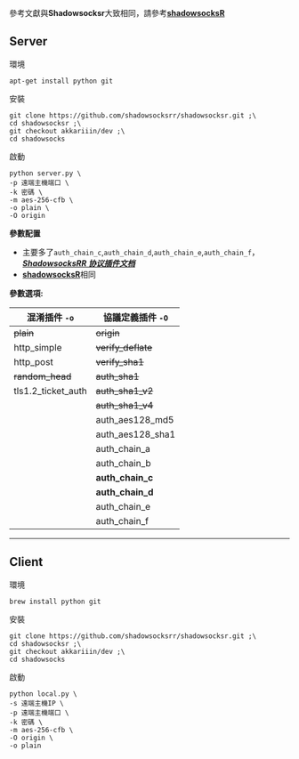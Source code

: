 參考文獻與**Shadowsocksr**大致相同，請參考[**shadowsocksR**](/mWSzLuMWRGyGDLnsXGgITg)

## Server
環境
```
apt-get install python git
```

安裝
```
git clone https://github.com/shadowsocksrr/shadowsocksr.git ;\
cd shadowsocksr ;\
git checkout akkariiin/dev ;\
cd shadowsocks
```

啟動

```
python server.py \
-p 遠端主機端口 \
-k 密碼 \
-m aes-256-cfb \
-o plain \
-O origin 
```

**參數配置** 
* 主要多了`auth_chain_c`,`auth_chain_d`,`auth_chain_e`,`auth_chain_f`，[***ShadowsocksRR 协议插件文档***](https://github.com/shadowsocksrr/shadowsocks-rss/blob/SSRR/ssr.md)
* [**shadowsocksR**](/mWSzLuMWRGyGDLnsXGgITg)相同

**參數選項:**

| 混淆插件 `-o`      | 協議定義插件 `-O`  |
|--------------------|--------------------|
| ~~plain~~          | ~~origin~~         |
| http_simple        | ~~verify_deflate~~ |
| http_post          | ~~verify_sha1~~    |
| ~~random_head~~    | ~~auth_sha1~~      |
| tls1.2_ticket_auth | ~~auth_sha1_v2~~   |
|                    | ~~auth_sha1_v4~~   |
|                    | auth_aes128_md5    |
|                    | auth_aes128_sha1   |
|                    | auth_chain_a       |
|                    | auth_chain_b       |
|                    | **auth_chain_c**   |
|                    | **auth_chain_d**   |
|                    | auth_chain_e       |
|                    | auth_chain_f       |

---

## Client
環境
```
brew install python git
```

安裝
```
git clone https://github.com/shadowsocksrr/shadowsocksr.git ;\
cd shadowsocksr ;\
git checkout akkariiin/dev ;\
cd shadowsocks
```
啟動
```
python local.py \
-s 遠端主機IP \
-p 遠端主機端口 \
-k 密碼 \
-m aes-256-cfb \
-O origin \
-o plain
```